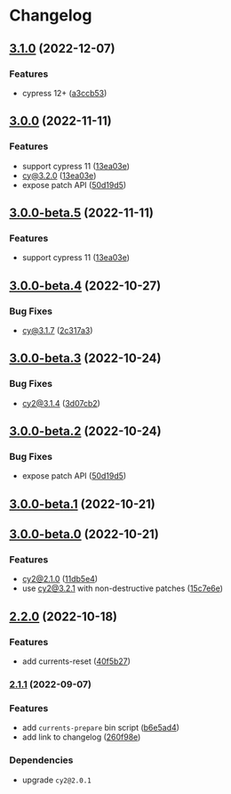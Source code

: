 # Changelog

## [3.1.0](https://github.com/currents-dev/cli/compare/v3.0.0...v3.1.0) (2022-12-07)


### Features

* cypress 12+ ([a3ccb53](https://github.com/currents-dev/cli/commit/a3ccb53d2897cf48ecfbdfec212a9cbc2896851a))

## [3.0.0](https://github.com/currents-dev/cli/compare/v3.0.0-beta.5...v3.0.0) (2022-11-11)

### Features

* support cypress 11 ([13ea03e](https://github.com/currents-dev/cli/commit/13ea03e6908bddd13f6934c15fe32264db0df4fa))
* cy@3.2.0 ([13ea03e](https://github.com/currents-dev/cli/commit/13ea03e6908bddd13f6934c15fe32264db0df4fa))
* expose patch API ([50d19d5](https://github.com/currents-dev/cli/commit/50d19d5b0692d49b6cd11ac985279e218b1813e9))

## [3.0.0-beta.5](https://github.com/currents-dev/cli/compare/v3.0.0-beta.4...v3.0.0-beta.5) (2022-11-11)


### Features

* support cypress 11 ([13ea03e](https://github.com/currents-dev/cli/commit/13ea03e6908bddd13f6934c15fe32264db0df4fa))

## [3.0.0-beta.4](https://github.com/currents-dev/cli/compare/v3.0.0-beta.3...v3.0.0-beta.4) (2022-10-27)


### Bug Fixes

* cy@3.1.7 ([2c317a3](https://github.com/currents-dev/cli/commit/2c317a37cb4433921f649d8daf6a6636ae737365))

## [3.0.0-beta.3](https://github.com/currents-dev/cli/compare/v3.0.0-beta.2...v3.0.0-beta.3) (2022-10-24)


### Bug Fixes

* cy2@3.1.4 ([3d07cb2](https://github.com/currents-dev/cli/commit/3d07cb2445bc754d970cd80d2dfce65d19a389f7))

## [3.0.0-beta.2](https://github.com/currents-dev/cli/compare/v3.0.0-beta.1...v3.0.0-beta.2) (2022-10-24)


### Bug Fixes

* expose patch API ([50d19d5](https://github.com/currents-dev/cli/commit/50d19d5b0692d49b6cd11ac985279e218b1813e9))

## [3.0.0-beta.1](https://github.com/currents-dev/cli/compare/v3.0.0-beta.0...v3.0.0-beta.1) (2022-10-21)

## [3.0.0-beta.0](https://github.com/currents-dev/cli/compare/v2.2.0...v3.0.0-beta.0) (2022-10-21)


### Features

* cy2@2.1.0 ([11db5e4](https://github.com/currents-dev/cli/commit/11db5e43b550bf7dfe0d2da770664fa748c40911))
* use cy2@3.2.1 with non-destructive patches ([15c7e6e](https://github.com/currents-dev/cli/commit/15c7e6eb3e3fa38ab2010db20817ffe20522ba75))

## [2.2.0](https://github.com/currents-dev/cli/compare/v2.1.1...v2.2.0) (2022-10-18)


### Features

* add currents-reset ([40f5b27](https://github.com/currents-dev/cli/commit/40f5b27b59488bf32e128bbfd3ee8044ddbee052))

### [2.1.1](https://github.com/currents-dev/cli/compare/v2.1.0...v2.1.1) (2022-09-07)


### Features

* add `currents-prepare` bin script ([b6e5ad4](https://github.com/currents-dev/cli/commit/b6e5ad45462969e38d8d448ed78aff91f381503f))
* add link to changelog ([260f98e](https://github.com/currents-dev/cli/commit/260f98ea9b6122b8218e4e546286ad100db00bf2))


### Dependencies
* upgrade `cy2@2.0.1`